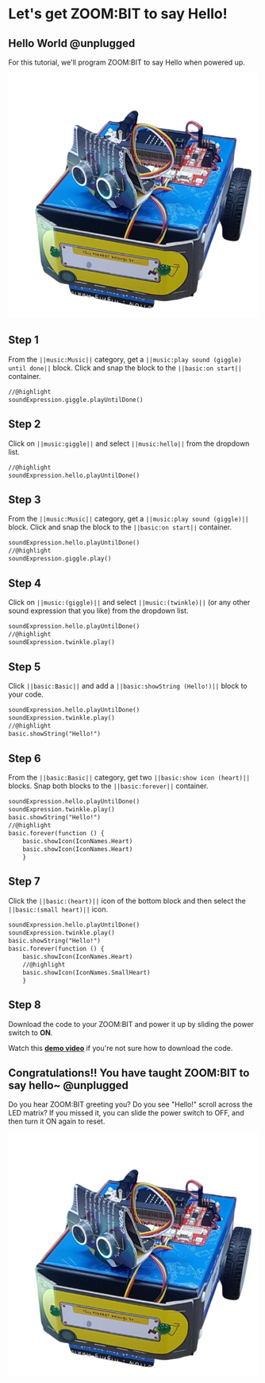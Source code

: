 # Let's get ZOOM:BIT to say Hello!

## Hello World @unplugged

For this tutorial, we'll program ZOOM:BIT to say Hello when powered up.

![ZOOM:BIT](https://raw.githubusercontent.com/CherylNg/test_tutorial/master/docs/static/ZipZipZoom.png)


## Step 1
From the ``||music:Music||`` category, get a ``||music:play sound (giggle) until done||`` block. 
Click and snap the block to the ``||basic:on start||`` container. 

```blocks 
//@highlight
soundExpression.giggle.playUntilDone()
```
## Step 2
Click on ``||music:giggle||`` and select ``||music:hello||`` from the dropdown list.

```blocks 
//@highlight
soundExpression.hello.playUntilDone()
```

## Step 3
From the ``||music:Music||`` category, get a ``||music:play sound (giggle)||`` block. 
Click and snap the block to the ``||basic:on start||`` container. 

```blocks 
soundExpression.hello.playUntilDone()
//@highlight
soundExpression.giggle.play()
```

## Step 4

Click on ``||music:(giggle)||`` and select ``||music:(twinkle)||`` (or any other sound expression that you like) from the dropdown list.

```blocks 
soundExpression.hello.playUntilDone()
//@highlight
soundExpression.twinkle.play()
```

## Step 5

Click ``||basic:Basic||`` and add a ``||basic:showString (Hello!)||`` block to your code.

```blocks 
soundExpression.hello.playUntilDone()
soundExpression.twinkle.play()
//@highlight
basic.showString("Hello!")
```

## Step 6

From the ``||basic:Basic||`` category, get two ``||basic:show icon (heart)||`` blocks. 
Snap both blocks to the ``||basic:forever||`` container. 

```blocks 
soundExpression.hello.playUntilDone()
soundExpression.twinkle.play()
basic.showString("Hello!")
//@highlight
basic.forever(function () {
    basic.showIcon(IconNames.Heart)
    basic.showIcon(IconNames.Heart)
    }
```

## Step 7

Click the ``||basic:(heart)||`` icon of the bottom block and then select the ``||basic:(small heart)||`` icon.

```blocks 
soundExpression.hello.playUntilDone()
soundExpression.twinkle.play()
basic.showString("Hello!")
basic.forever(function () {
    basic.showIcon(IconNames.Heart)
    //@highlight
    basic.showIcon(IconNames.SmallHeart)
    }
```

## Step 8

Download the code to your ZOOM:BIT and power it up by sliding the power switch to **ON**.

Watch this **[demo video](https://youtu.be/-FZ8yTnoozY)** if you're not sure how to download the code. 


## Congratulations!! You have taught ZOOM:BIT to say hello~ @unplugged

Do you hear ZOOM:BIT greeting you? Do you see "Hello!" scroll across the LED matrix? 
If you missed it, you can slide the power switch to OFF, and then turn it ON again to reset.


![ZOOM:BIT](https://raw.githubusercontent.com/CherylNg/test_tutorial/master/docs/static/ZipZipZoom.png)
